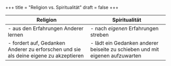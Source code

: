 +++
title = "Religion vs. Spiritualität"
draft = false
+++

| Religion                                                                              | Spiritualität                                                                |
|---------------------------------------------------------------------------------------|------------------------------------------------------------------------------|
| - aus den Erfahrungen Anderer lernen                                                  | - nach _eigenen_ Erfahrungen streben                                         |
| - fordert auf, Gedanken Anderer zu erforschen und sie als deine eigene zu akzeptieren | - lädt ein Gedanken anderer beiseite zu schieben und mit eigenen aufzuwarten |